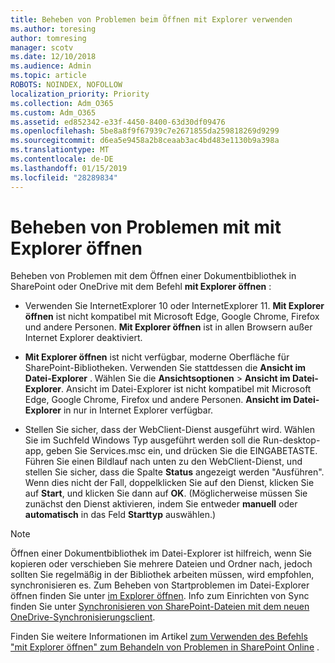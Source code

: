 ```yaml
---
title: Beheben von Problemen beim Öffnen mit Explorer verwenden
ms.author: toresing
author: tomresing
manager: scotv
ms.date: 12/10/2018
ms.audience: Admin
ms.topic: article
ROBOTS: NOINDEX, NOFOLLOW
localization_priority: Priority
ms.collection: Adm_O365
ms.custom: Adm_O365
ms.assetid: ed852342-e33f-4450-8400-63d30df09476
ms.openlocfilehash: 5be8a8f9f67939c7e2671855da259818269d9299
ms.sourcegitcommit: d6ea5e9458a2b8ceaab3ac4bd483e1130b9a398a
ms.translationtype: MT
ms.contentlocale: de-DE
ms.lasthandoff: 01/15/2019
ms.locfileid: "28289834"
---
```

# <a name="fix-problems-with-open-with-explorer"></a>Beheben von Problemen mit mit Explorer öffnen

Beheben von Problemen mit dem Öffnen einer Dokumentbibliothek in SharePoint oder OneDrive mit dem Befehl **mit Explorer öffnen** : 
  
- Verwenden Sie InternetExplorer 10 oder InternetExplorer 11. **Mit Explorer öffnen** ist nicht kompatibel mit Microsoft Edge, Google Chrome, Firefox und andere Personen. **Mit Explorer öffnen** ist in allen Browsern außer Internet Explorer deaktiviert. 
    
- **Mit Explorer öffnen** ist nicht verfügbar, moderne Oberfläche für SharePoint-Bibliotheken. Verwenden Sie stattdessen die **Ansicht im Datei-Explorer** . Wählen Sie die **Ansichtsoptionen** \> **Ansicht im Datei-Explorer**. Ansicht im Datei-Explorer ist nicht kompatibel mit Microsoft Edge, Google Chrome, Firefox und andere Personen. **Ansicht im Datei-Explorer** in nur in Internet Explorer verfügbar. 
    
- Stellen Sie sicher, dass der WebClient-Dienst ausgeführt wird. Wählen Sie im Suchfeld Windows Typ ausgeführt werden soll die Run-desktop-app, geben Sie Services.msc ein, und drücken Sie die EINGABETASTE. Führen Sie einen Bildlauf nach unten zu den WebClient-Dienst, und stellen Sie sicher, dass die Spalte **Status** angezeigt werden "Ausführen". Wenn dies nicht der Fall, doppelklicken Sie auf den Dienst, klicken Sie auf **Start**, und klicken Sie dann auf **OK**. (Möglicherweise müssen Sie zunächst den Dienst aktivieren, indem Sie entweder **manuell** oder **automatisch** in das Feld **Starttyp** auswählen.) 
    
> [!NOTE]
> Öffnen einer Dokumentbibliothek im Datei-Explorer ist hilfreich, wenn Sie kopieren oder verschieben Sie mehrere Dateien und Ordner nach, jedoch sollten Sie regelmäßig in der Bibliothek arbeiten müssen, wird empfohlen, synchronisieren es. Zum Beheben von Startproblemen im Datei-Explorer öffnen finden Sie unter [im Explorer öffnen](https://go.microsoft.com/fwlink/?linkid=871665). Info zum Einrichten von Sync finden Sie unter [Synchronisieren von SharePoint-Dateien mit dem neuen OneDrive-Synchronisierungsclient](https://go.microsoft.com/fwlink/?linkid=871666).
  
Finden Sie weitere Informationen im Artikel [zum Verwenden des Befehls "mit Explorer öffnen" zum Behandeln von Problemen in SharePoint Online](https://support.office.com/en-us/article/How-to-use-the-Open-with-Explorer-command-to-troubleshoot-issues-in-SharePoint-Online-87155331-0c92-4224-a4c1-da5c21c4ade4) . 
  

